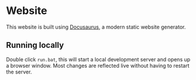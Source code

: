 # Website

This website is built using [Docusaurus](https://docusaurus.io/), a modern static website generator.

## Running locally

Double click `run.bat`, this will start a local development server and opens up a browser window. Most changes are reflected live without having to restart the server.
